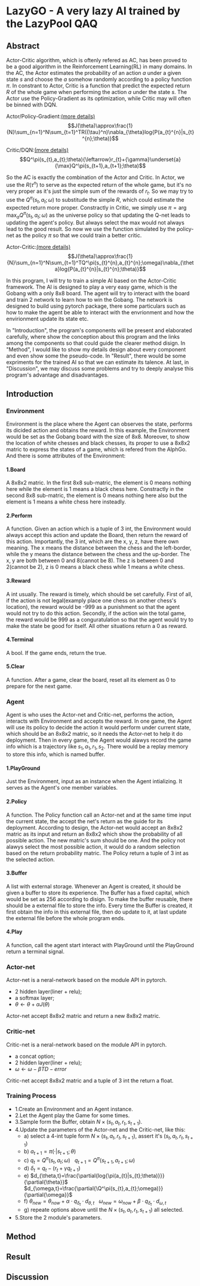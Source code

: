 
# LazyGO - A very lazy AI trained by the LazyPool QAQ



## Abstract
Actor-Critic algorithm, which is oftenly refered as AC, has been proved to be a good algorithm in the Reinforcement Learning(RL) in many domains. In the AC, the Actor estimates the probability of an action $a$ under a given state $s$ and choose the $a$ somehow randomly according to a policy function $\pi$. In constrant to Actor, Critic is a function that predict the expected return $R$ of the whole game when performing the action $a$ under the state $s$. The Actor use the Policy-Gradient as its optimization, while Critic may will often be binned with DQN.

Actor/Policy-Gradient:[(more details)](https://github.com/LazyPool/lazyGO/blob/main/Actor.md)
$$J(\theta)\approx\frac{1}{N}\sum_{n=1}^N\sum_{t=1}^TR({\tau}^n)\nabla_{\theta}log{P(a_{t}^{n}|s_{t}^{n};\theta)}$$

Critic/DQN:[(more details)](https://github.com/LazyPool/lazyGO/blob/main/Critic.md)
$$Q^\pi(s_{t},a_{t};\theta){\leftarrow}r_{t}+{\gamma}\underset{a}{\max}Q^\pi(s_{t+1},a_{t+1};\theta)$$

So the AC is exactly the combination of the Actor and Critic. In Actor, we use the $R({\tau}^n)$ to serve as the expected return of the whole game, but it's no very proper as it's just the simple sum of the rewards of $r_{t}$. So we may try to use the $Q^\pi(s_{t},a_{t};\omega)$ to substitude the simple $R$, which could estimate the expected return more proper. Constractly in Critic, we simply use $\pi={\arg\max_{a}}Q^\pi(s_{t},a_{t};\omega)$ as the universe policy so that updating the Q-net leads to updating the agent's policy. But always select the max would not always lead to the good result. So now we use the function simulated by the policy-net as the policy $\pi$ so that we could train a better critic.

Actor-Critic:[(more details)](https://github.com/LazyPool/lazyGO/blob/main/Actor-Critic.md)
$$J(\theta)\approx\frac{1}{N}\sum_{n=1}^N\sum_{t=1}^TQ^\pi(s_{t}^{n},a_{t}^{n};\omega)\nabla_{\theta}log{P(a_{t}^{n}|s_{t}^{n};\theta)}$$

In this program, I will try to train a simple AI based on the Actor-Critic framework. The AI is designed to play a very easy game, which is the Gobang with a only 8x8 board. The agent will try to interact with the board and train 2 network to learn how to win the Gobang. The network is designed to build using pytorch package, there some particulars such as how to make the agent be able to interact with the envrionment and how the envirionment update its state etc.

In "Introduction", the program's components will be present and elaborated carefully, where show the conception about this program and the links among the components so that could guide the clearer method disign. In "Method", I would like to show my details design about every component and even show some the pseudo-code. In "Result", there would be some expriments for the trained AI so that we can estimate its talence. At last, in "Discussion", we may discuss some problems and try to deeply analyse this program's advantage and disadvantages.



## Introduction
### Environment
Environment is the place where the Agent can observes the state, performs its dicided action and obtains the reward. In this example, the Environment would be set as the Gobang board with the size of 8x8. Moreover, to show the location of white chesses and black chesses, its proper to use a 8x8x2 matric to express the states of a game, which is refered from the AlphGo. And there is some attributes of the Environment:

#### 1.Board
A 8x8x2 matric. In the first 8x8 sub-matric, the element is 0 means nothing here while the element is 1 means a black chess here. Constractly in the second 8x8 sub-matric, the element is 0 means nothing here also but the element is 1 means a white chess here insteadly.

#### 2.Perform
A function. Given an action which is a tuple of 3 int, the Environment would always accept this action and update the Board, then return the reward of this action. Importantly, the 3 int, which are the x, y, z, have there own meaning. The x means the distance between the chess and the left-border, while the y means the distance between the chess and the up-border. The x, y are both between 0 and 8(cannot be 8). The z is between 0 and 2(cannot be 2), z is 0 means a black chess while 1 means a white chess.

#### 3.Reward
A int usually. The reward is timely, which should be set carefully. First of all, if the action is not legal(examply place one chess on another chess's location), the reward would be -999 as a punishment so that the agent would not try to do this action. Secondly, if the action win the total game, the reward would be 999 as a conguratulation so that the agent would try to make the state be good for itself. All other situations return a 0 as reward.

#### 4.Terminal
A bool. If the game ends, return the true.

#### 5.Clear
A function. After a game, clear the board, reset all its element as 0 to prepare for the next game.


### Agent
Agent is who uses the Actor-net and Critic-net, performs the action, interacts with Environment and accepts the reward. In one game, the Agent will use its policy to decide the action it would perform under current state, which should be an 8x8x2 matric, so it needs the Actor-net to help it do deployment. Then in every game, the Agent would alawys record the game info which is a trajectory like ${s_{1}, a_{1}, r_{1}, s_{2}}$. There would be a replay memory to store this info, which is named buffer.

#### 1.PlayGround
Just the Environment, input as an instance when the Agent intializing. It serves as the Agent's one member variables.

#### 2.Policy
A function. The Policy function call an Actor-net and at the same time input the current state, the accept the net's return as the guide for its deployment. According to design, the Actor-net would accept an 8x8x2 matric as its input and return an 8x8x2 which show the probability of all possible action. The new matric's sum should be one. And the policy not alawys select the most possible action, it would do a random selection based on the return probability matric. The Policy return a tuple of 3 int as the selected action.

#### 3.Buffer
A list with external storage. Whenever an Agent is created, it should be given a buffer to store its experience. The Buffer has a fixed capital, which would be set as 256 according to disign. To make the buffer reusable, there should be a external file to store the info. Every time the Buffer is created, it first obtain the info in this external file, then do update to it, at last update the external file before the whole program ends.

#### 4.Play
A function, call the agent start interact with PlayGround until the PlayGround return a terminal signal.


### Actor-net
Actor-net is a neral-network based on the module API in pytorch.

- 2 hidden layer(liner + relu);
- a softmax layer;
- $\theta\leftarrow\theta+{\alpha}J(\theta)$

Actor-net accept 8x8x2 matric and return a new 8x8x2 matric.


### Critic-net
Critic-net is a neral-network based on the module API in pytorch.

- a concat option;
- 2 hidden layer(liner + relu);
- $\omega\leftarrow\omega-{\beta}TD-error$

Critic-net accept 8x8x2 matric and a tuple of 3 int the return a float.


### Training Process
- 1.Create an Environment and an Agent instance.
- 2.Let the Agent play the Game for some times.
- 3.Sample form the Buffer, obtain $N\times(s_{t}, a_{t}, r_{t}, s_{t+1})$.
- 4.Update the parameters of the Actor-net and the Critic-net, like this:
    - a) select a 4-int tuple form $N\times(s_{t}, a_{t}, r_{t}, s_{t+1})$, assert it's $(s_{t}, a_{t}, r_{t}, s_{t+1})$
    - b) $a_{t+1}=\pi(·|s_{t+1};\theta)$
    - c) $q_{t}=Q^\pi(s_{t},a_{t};\omega)$ &nbsp; $q_{t+1}=Q^\pi(s_{t+1},a_{t+1};\omega)$
    - d) $\delta_{t}=q_{t}-(r_{t}+{\gamma}q_{t+1})$
    - e) $d_{\theta,t}=\frac{\partial{log{\pi(a_{t}|s_{t};\theta)}}}{\partial{\theta}}$ &nbsp; $d_{\omega,t}=\frac{\partial{\Q^\pi(s_{t},a_{t};\omega)}}{\partial{\omega}}$
    - f) $\theta_{new}=\theta_{now}+{\alpha}\cdot{q_{\delta_{t}}}\cdot{d_{\theta,t}}$ &nbsp; $\omega_{new}=\omega_{now}+{\beta}\cdot{q_{\delta_{t}}}\cdot{d_{\omega,t}}$
    - g) repeate options above until the $N\times(s_{t}, a_{t}, r_{t}, s_{t+1})$ all selected.
- 5.Store the 2 module's parameters.


## Method

## Result

## Discussion
